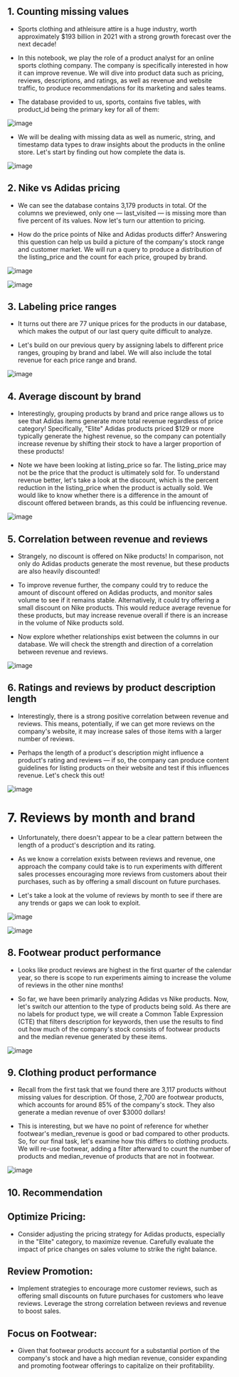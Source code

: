 ## 1. Counting missing values
* Sports clothing and athleisure attire is a huge industry, worth approximately $193 billion in 2021 with a strong growth forecast over the next decade!

* In this notebook, we play the role of a product analyst for an online sports clothing company. The company is specifically interested in how it can improve revenue. We will dive into product data such as pricing, reviews, descriptions, and ratings, as well as revenue and website traffic, to produce recommendations for its marketing and sales teams.

* The database provided to us, sports, contains five tables, with product_id being the primary key for all of them:

![image](https://github.com/tonynguyen22/Optimizing-Online-Sports-Retail-Revenue/assets/69407233/80891280-7454-4558-bb55-ac0dbd5ac316)

* We will be dealing with missing data as well as numeric, string, and timestamp data types to draw insights about the products in the online store. Let's start by finding out how complete the data is.

![image](https://github.com/tonynguyen22/Optimizing-Online-Sports-Retail-Revenue/assets/69407233/656eeed1-3c24-47b0-aa18-3be7d945e894)

## 2. Nike vs Adidas pricing
* We can see the database contains 3,179 products in total. Of the columns we previewed, only one — last_visited — is missing more than five percent of its values. Now let's turn our attention to pricing.

* How do the price points of Nike and Adidas products differ? Answering this question can help us build a picture of the company's stock range and customer market. We will run a query to produce a distribution of the listing_price and the count for each price, grouped by brand.

![image](https://github.com/tonynguyen22/Optimizing-Online-Sports-Retail-Revenue/assets/69407233/8e8d037a-2c58-4ce1-ba76-1b317524df0a)

![image](https://github.com/tonynguyen22/Optimizing-Online-Sports-Retail-Revenue/assets/69407233/5a0f4fcc-1d4a-46b1-a164-8aa5691db9df)

## 3. Labeling price ranges
* It turns out there are 77 unique prices for the products in our database, which makes the output of our last query quite difficult to analyze.

* Let's build on our previous query by assigning labels to different price ranges, grouping by brand and label. We will also include the total revenue for each price range and brand.

![image](https://github.com/tonynguyen22/Optimizing-Online-Sports-Retail-Revenue/assets/69407233/87f5af28-e3d3-4d3f-9a91-f97d872ef3fa)

## 4. Average discount by brand
* Interestingly, grouping products by brand and price range allows us to see that Adidas items generate more total revenue regardless of price category! Specifically, "Elite" Adidas products priced $129 or more typically generate the highest revenue, so the company can potentially increase revenue by shifting their stock to have a larger proportion of these products!

* Note we have been looking at listing_price so far. The listing_price may not be the price that the product is ultimately sold for. To understand revenue better, let's take a look at the discount, which is the percent reduction in the listing_price when the product is actually sold. We would like to know whether there is a difference in the amount of discount offered between brands, as this could be influencing revenue.

![image](https://github.com/tonynguyen22/Optimizing-Online-Sports-Retail-Revenue/assets/69407233/9ec96406-d026-4c37-9cf6-c2a1c621f1f6)

## 5. Correlation between revenue and reviews
* Strangely, no discount is offered on Nike products! In comparison, not only do Adidas products generate the most revenue, but these products are also heavily discounted!

* To improve revenue further, the company could try to reduce the amount of discount offered on Adidas products, and monitor sales volume to see if it remains stable. Alternatively, it could try offering a small discount on Nike products. This would reduce average revenue for these products, but may increase revenue overall if there is an increase in the volume of Nike products sold.

* Now explore whether relationships exist between the columns in our database. We will check the strength and direction of a correlation between revenue and reviews.

![image](https://github.com/tonynguyen22/Optimizing-Online-Sports-Retail-Revenue/assets/69407233/f77a7a2b-cc9e-41b1-83b7-873207f98431)

## 6. Ratings and reviews by product description length
* Interestingly, there is a strong positive correlation between revenue and reviews. This means, potentially, if we can get more reviews on the company's website, it may increase sales of those items with a larger number of reviews.

* Perhaps the length of a product's description might influence a product's rating and reviews — if so, the company can produce content guidelines for listing products on their website and test if this influences revenue. Let's check this out!

![image](https://github.com/tonynguyen22/Optimizing-Online-Sports-Retail-Revenue/assets/69407233/bac1596d-fb93-4e02-833d-bba952535181)

# 7. Reviews by month and brand
* Unfortunately, there doesn't appear to be a clear pattern between the length of a product's description and its rating.

* As we know a correlation exists between reviews and revenue, one approach the company could take is to run experiments with different sales processes encouraging more reviews from customers about their purchases, such as by offering a small discount on future purchases.

* Let's take a look at the volume of reviews by month to see if there are any trends or gaps we can look to exploit.

![image](https://github.com/tonynguyen22/Optimizing-Online-Sports-Retail-Revenue/assets/69407233/cc57b8b2-61a1-42ce-8372-2f1bd56038b6)

![image](https://github.com/tonynguyen22/Optimizing-Online-Sports-Retail-Revenue/assets/69407233/8b4ee10b-8d8b-4396-929e-01a092fbc91b)

## 8. Footwear product performance
* Looks like product reviews are highest in the first quarter of the calendar year, so there is scope to run experiments aiming to increase the volume of reviews in the other nine months!

* So far, we have been primarily analyzing Adidas vs Nike products. Now, let's switch our attention to the type of products being sold. As there are no labels for product type, we will create a Common Table Expression (CTE) that filters description for keywords, then use the results to find out how much of the company's stock consists of footwear products and the median revenue generated by these items.

![image](https://github.com/tonynguyen22/Optimizing-Online-Sports-Retail-Revenue/assets/69407233/c8e043de-7a2e-48e1-b948-9bc0bf249f97)

## 9. Clothing product performance
* Recall from the first task that we found there are 3,117 products without missing values for description. Of those, 2,700 are footwear products, which accounts for around 85% of the company's stock. They also generate a median revenue of over $3000 dollars!

* This is interesting, but we have no point of reference for whether footwear's median_revenue is good or bad compared to other products. So, for our final task, let's examine how this differs to clothing products. We will re-use footwear, adding a filter afterward to count the number of products and median_revenue of products that are not in footwear.

![image](https://github.com/tonynguyen22/Optimizing-Online-Sports-Retail-Revenue/assets/69407233/8fb38cca-afaf-4a2e-ad95-f4a2d9f5ad03)

## 10. Recommendation

## Optimize Pricing: 
* Consider adjusting the pricing strategy for Adidas products, especially in the "Elite" category, to maximize revenue. Carefully evaluate the impact of price changes on sales volume to strike the right balance.

## Review Promotion: 
* Implement strategies to encourage more customer reviews, such as offering small discounts on future purchases for customers who leave reviews. Leverage the strong correlation between reviews and revenue to boost sales.

## Focus on Footwear: 
* Given that footwear products account for a substantial portion of the company's stock and have a high median revenue, consider expanding and promoting footwear offerings to capitalize on their profitability.


